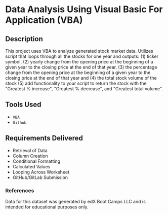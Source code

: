 # Data Analysis Using Visual Basic For Application (VBA)

## Description
This project uses VBA to analyze generated stock market data. Utilizes script that loops through all the stocks for one year and outputs:
(1) ticker symbol, 
(2) yearly change from the opening price at the beginning of a given year to the closing price at the end of that year, 
(3) the percentage change from the opening price at the beginning of a given year to the closing price at the end of that year and 
(4) the total stock volume of the stock
(5) add functionality to your script to return the stock with the "Greatest % increase", "Greatest % decrease", and "Greatest total volume".

## Tools Used
- `VBA`
- `Github`

## Requirements Delivered
- Retrieval of Data 
- Column Creation 
- Conditional Formatting 
- Calculated Values
- Looping Across Worksheet
- GitHub/GitLab Submission 

### References
Data for this dataset was generated by edX Boot Camps LLC and is intended for educational purposes only.

